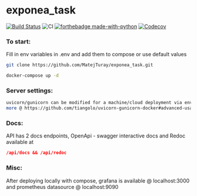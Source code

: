 # exponea_task

[![Build Status](https://travis-ci.org/MatejTuray/exponea_task.svg?branch=master)](https://travis-ci.org/MatejTuray/exponea_task)
![CI](https://img.shields.io/badge/Travis-red.svg?style=flat&logo=travis)
[![forthebadge made-with-python](https://img.shields.io/badge/made%20with-python-blue.svg?style=flat-square)](https://www.python.org/)
[![Codecov](https://codecov.io/gh/MatejTuray/exponea_task/branch/master/graph/badge.svg)](https://codecov.io/gh/MatejTuray/exponea_task)

### To start:
Fill in env variables in .env and add them to compose or use default values

```bash
git clone https://github.com/MatejTuray/exponea_task.git
```

```bash
docker-compose up -d
```

### Server settings:

```bash
uvicorn/gunicorn can be modified for a machine/cloud deployment via env variables in docker-compose file such as MAX_WORKERS or WORKERS_PER_CORE
more @ https://github.com/tiangolo/uvicorn-gunicorn-docker#advanced-usage
```

### Docs:

API has 2 docs endpoints, OpenApi - swagger interactive docs and Redoc available at

```json
/api/docs && /api/redoc
```

### Misc:

After deploying locally with compose, grafana is available @ localhost:3000 and prometheus datasource @ localhost:9090
